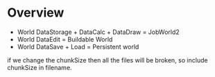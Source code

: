 # Overview
 - World DataStorage + DataCalc + DataDraw = JobWorld2
 - World DataEdit = Buildable World
 - World DataSave + Load = Persistent world

if we change the chunkSize then all the files will be broken, so include chunkSize in filename.

